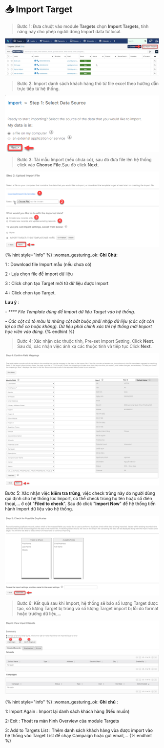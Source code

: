 # 📥 Import Target

> Bước 1: Đưa chuột vào module **Targets** chọn **Import Targets**, tính năng này cho phép người dùng Import data từ local.

![](<../../.gitbook/assets/image (113).png>)

> Bước 2: Import danh sách khách hàng thô từ file excel theo hướng dẫn trực tiếp từ hệ thống.

![](<../../.gitbook/assets/image (108).png>)

> Bước 3:&#x20;
> &#x20;Tải mẫu Import (nếu chưa có), sau đó đưa file lên hệ thống click vào **Choose File**.Sau đó click **Next**.

![](<../../.gitbook/assets/image (105).png>)

{% hint style="info" %}
:woman\_gesturing\_ok: **Ghi Chú:**

1 : Download file Import mẫu (nếu chưa có)

2 : Lựa chọn file để import dữ liệu

3 : Click chọn tạo Target mới từ dữ liệu được Import

4 : Click chọn tạo Target.

**Lưu ý** :

\-      _**** File Template dùng để Import dữ liệu Target vào hệ thống._&#x20;

_**-**       Các cột có tô màu là những cột bắt buộc phải nhập dữ liệu (các cột còn lại có thể có hoặc không). Dữ liệu phải chính xác thì hệ thống mới Import học viên vào đúng._
{% endhint %}

> Bước 4:&#x20;
> &#x20;Xác nhận các thuộc tính, Pre-set Import Setting. Click **Next**. Sau đó, xác nhận việc ánh xạ các thuộc tính và tiếp tục Click **Next**.

![](<../../.gitbook/assets/image (106).png>)

Bước 5:  Xác nhận việc **kiểm tra trùng**, việc check trùng này do người dùng qui định cho hệ thống lúc Import, có thể check trùng họ tên hoặc số điên thoại,... ở cột "**Filed to check**". Sau đó click "**Import Now**" để hệ thống tiến hành Import dữ liệu vào hệ thống.

![](<../../.gitbook/assets/image (112).png>)

> Bước 6: Kết quả sau khi Import, hệ thống sẽ báo số lượng Target được tạo, số lượng Target bị trùng và số lượng Target import bị lỗi do format hoặc trường dữ liệu,...

![](<../../.gitbook/assets/image (115).png>)

{% hint style="info" %}
:woman\_gesturing\_ok: **Ghi chú** :

1: Import Again : Import lại danh sách khách hàng (Nếu muốn)

2: Exit : Thoát ra màn hình Overview của module Targets

3: Add to Targets List : Thêm danh sách khách hàng vừa được import vào hệ thống vào Target List để chạy Campaign hoặc gửi email,...
{% endhint %}
